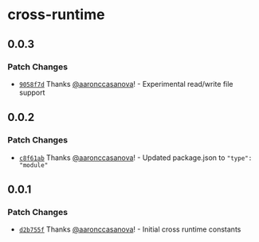 # cross-runtime

## 0.0.3

### Patch Changes

- [`9058f7d`](https://github.com/aaronccasanova/aacc/commit/9058f7d4f281cf6ad694e0d4056534634ec61161)
  Thanks [@aaronccasanova](https://github.com/aaronccasanova)! - Experimental
  read/write file support

## 0.0.2

### Patch Changes

- [`c8f61ab`](https://github.com/aaronccasanova/aacc/commit/c8f61ab1ec1ae00a980b111ca97c0d7a0b79877c)
  Thanks [@aaronccasanova](https://github.com/aaronccasanova)! - Updated
  package.json to `"type": "module"`

## 0.0.1

### Patch Changes

- [`d2b755f`](https://github.com/aaronccasanova/aacc/commit/d2b755f2b1f6210edd28869bc9feed2a672d3f9b)
  Thanks [@aaronccasanova](https://github.com/aaronccasanova)! - Initial cross
  runtime constants
